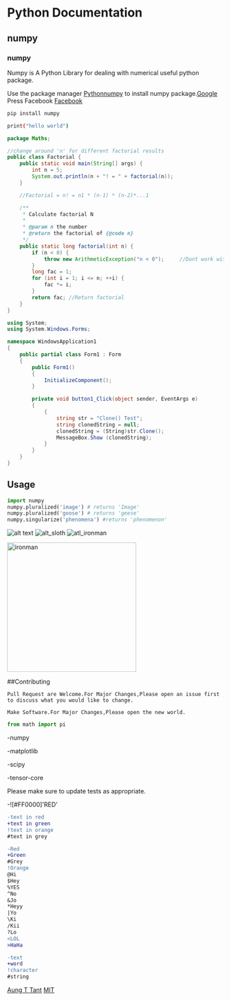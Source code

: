 # Python Documentation

## numpy

### numpy

Numpy is A Python Library for dealing with numerical useful python package.

Use the package manager 
[Python](https://www.python.org/)[numpy](https://pip.pypa.io/en/stable/) to install numpy package.[Google](google.com)
Press Facebook
[Facebook](www.facebook.com)
[]()

```bash
pip install numpy
```

```bash
print("hello world")
```

```java
package Maths;

//change around 'n' for different factorial results
public class Factorial {
    public static void main(String[] args) {
        int n = 5;
        System.out.println(n + "! = " + factorial(n));
    }

    //Factorial = n! = n1 * (n-1) * (n-2)*...1

    /**
     * Calculate factorial N
     *
     * @param n the number
     * @return the factorial of {@code n}
     */
    public static long factorial(int n) {
        if (n < 0) {
            throw new ArithmeticException("n < 0");     //Dont work with less than 0
        }
        long fac = 1;
        for (int i = 1; i <= n; ++i) {
            fac *= i;
        }
        return fac; //Return factorial
    }
}
```

```C#
using System;
using System.Windows.Forms;

namespace WindowsApplication1
{
    public partial class Form1 : Form
    {
        public Form1()
        {
            InitializeComponent();
        }

        private void button1_Click(object sender, EventArgs e)
        {
            {
                string str = "Clone() Test";
                string clonedString = null;
                clonedString = (String)str.Clone();
                MessageBox.Show (clonedString);
            }
        }
    }
}
```
## Usage

```python
import numpy
numpy.pluralized('image') # returns 'Image'
numpy.pluralized('goose') # returns 'geese'
numpy.singularize('phenomena') #returns 'phenomenon'
```


![alt text](https://www.stellaandchewys.com/wp-content/uploads/maplechristmas.jpg)
![alt_sloth](https://static01.nyt.com/images/2014/01/28/science/28SLOT_SPAN/28SLOT-jumbo.jpg)
![atl_ironman](https://cnet3.cbsistatic.com/img/Jz-08lFTyBlsDGYqW_c2dGCVtcM=/1092x0/2020/01/17/7da55a03-ac5b-4ec1-b59b-6b3c2414e68b/egdt5idw4aittju.jpg)

<img src ="https://cnet3.cbsistatic.com/img/Jz-08lFTyBlsDGYqW_c2dGCVtcM=/1092x0/2020/01/17/7da55a03-ac5b-4ec1-b59b-6b3c2414e68b/egdt5idw4aittju.jpg" alt ="ironman" width ="300" height="300">

##Contributing

```
Pull Request are Welcome.For Major Changes,Please open an issue first to discuss what you would like to change.
```

```
Make Software.For Major Changes,Please open the new world.
```

```python
from math import pi
```
-numpy

-matplotlib

-scipy

-tensor-core

Please make sure to update tests as appropriate.

-![#FF0000]'RED'

```diff
-text in red
+text in green
!text in orange
#text in grey
```

```diff
-Red
+Green
#Grey
!Orange
@Hi
$Hey
%YES
^No
&Jo
*Heyy
|Yo
\Ki
/Kii
?Lo
<LOL
>HaHa

```

```diff
-text
+word
!character
#string
```

[Aung T Tant](https://twitter.com/aung_tant)
[MIT](https://choosealicense.com/licenses/mit/)
